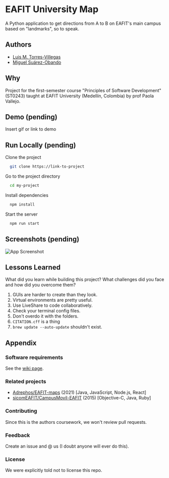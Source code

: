 
# EAFIT University Map

A Python application to get directions from A to B on EAFIT's main campus based on "landmarks", so to speak.

## Authors

- [Luis M. Torres-Villegas](https://www.github.com/LuisForPresident)
- [Miguel Suárez-Obando](https://www.github.com/MSO2023)

## Why

Project for the first-semester course "Principles of Software Development" (ST0243) taught at EAFIT University (Medellín, Colombia) by prof Paola Vallejo.


## Demo (pending)

Insert gif or link to demo


## Run Locally (pending)

Clone the project

```bash
  git clone https://link-to-project
```

Go to the project directory

```bash
  cd my-project
```

Install dependencies

```bash
  npm install
```

Start the server

```bash
  npm run start
```




## Screenshots (pending)

![App Screenshot]()


## Lessons Learned

What did you learn while building this project? What challenges did you face and how did you overcome them?

1. GUIs are harder to create than they look.
2. Virtual environments are pretty useful.
3. Use LiveShare to code collaboratively.
4. Check your terminal config files.
5. Don't overdo it with the folders.
6. `CITATION.cff` is a thing
7. `brew update --auto-update` shouldn't exist.

## Appendix

### Software requirements

See the [wiki page](https://github.com/LuisForPresident/eafit-uni-map/wiki/Requisitos-de-software).

### Related projects

- [Adrephos/EAFIT-maps](https://github.com/Adrephos/EAFIT-maps) (2021) [Java, JavaScript, Node.js, React]
- [sicomEAFIT/CampusMovil-EAFIT](https://github.com/sicomEAFIT/CampusMovil-EAFIT) (2015) [Objective-C, Java, Ruby]

### Contributing

Since this is the authors coursework, we won't review pull requests.

### Feedback

Create an issue and @ us (I doubt anyone will ever do this).

### License

We were explicitly told not to license this repo.

